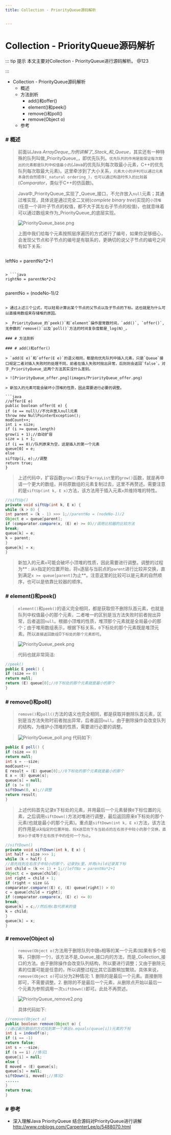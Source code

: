 ```yaml
---
title: Collection - PriorityQueue源码解析


---
```


# Collection - PriorityQueue源码解析

::: tip 提示
本文主要对Collection - PriorityQueue进行源码解析。 @123

:::


*   Collection - PriorityQueue源码解析
    *   概述
    *   方法剖析
        *   add()和offer()
        *   element()和peek()
        *   remove()和poll()
        *   remove(Object o)
    *   参考

### # 概述

> 前面以Java _ArrayDeque_为例讲解了_Stack_和_Queue_，其实还有一种特殊的队列叫做_PriorityQueue_，即优先队列。`优先队列的作用是能保证每次取出的元素都是队列中权值最小的`(Java的优先队列每次取最小元素，C++的优先队列每次取最大元素)。这里牵涉到了大小关系，`元素大小的评判可以通过元素本身的自然顺序(_natural ordering_)，也可以通过构造时传入的比较器`(_Comparator_，类似于C++的仿函数)。

> Java中_PriorityQueue_实现了_Queue_接口，不允许放入`null`元素；其通过堆实现，具体说是通过完全二叉树(_complete binary tree_)实现的`小顶堆`(任意一个非叶子节点的权值，都不大于其左右子节点的权值)，也就意味着可以通过数组来作为_PriorityQueue_的底层实现。

> ![PriorityQueue_base.png](images/PriorityQueue_base.png)

> 上图中我们给每个元素按照层序遍历的方式进行了编号，如果你足够细心，会发现父节点和子节点的编号是有联系的，更确切的说父子节点的编号之间有如下关系:

> ```java
leftNo = parentNo*2+1
```

> ```java
rightNo = parentNo*2+2
```

> ```java
parentNo = (nodeNo-1)/2
```

> 通过上述三个公式，可以轻易计算出某个节点的父节点以及子节点的下标。这也就是为什么可以直接用数组来存储堆的原因。

> _PriorityQueue_的`peek()`和`element`操作是常数时间，`add()`, `offer()`, 无参数的`remove()`以及`poll()`方法的时间复杂度都是_log(N)_。

### # 方法剖析

### # add()和offer()

> `add(E e)`和`offer(E e)`的语义相同，都是向优先队列中插入元素，只是`Queue`接口规定二者对插入失败时的处理不同，前者在插入失败时抛出异常，后则则会返回`false`。对于_PriorityQueue_这两个方法其实没什么差别。

> ![PriorityQueue_offer.png](images/PriorityQueue_offer.png)

> 新加入的元素可能会破坏小顶堆的性质，因此需要进行必要的调整。

```java
//offer(E e)
public boolean offer(E e) {
if (e == null)//不允许放入null元素
throw new NullPointerException();
modCount++;
int i = size;
if (i >= queue.length)
grow(i + 1);//自动扩容
size = i + 1;
if (i == 0)//队列原来为空，这是插入的第一个元素
queue[0] = e;
else
siftUp(i, e);//调整
return true;
}
```

> 上述代码中，扩容函数`grow()`类似于`ArrayList`里的`grow()`函数，就是再申请一个更大的数组，并将原数组的元素复制过去，这里不再赘述。需要注意的是`siftUp(int k, E x)`方法，该方法用于插入元素`x`并维持堆的特性。

```java
//siftUp()
private void siftUp(int k, E x) {
while (k > 0) {
int parent = (k - 1) >>> 1;//parentNo = (nodeNo-1)/2
Object e = queue[parent];
if (comparator.compare(x, (E) e) >= 0)//调用比较器的比较方法
break;
queue[k] = e;
k = parent;
}
queue[k] = x;
}
```

> 新加入的元素`x`可能会破坏小顶堆的性质，因此需要进行调整。调整的过程为** : 从`k`指定的位置开始，将`x`逐层与当前点的`parent`进行比较并交换，直到满足`x >= queue[parent]`为止**。注意这里的比较可以是元素的自然顺序，也可以是依靠比较器的顺序。

### # element()和peek()

> `element()`和`peek()`的语义完全相同，都是获取但不删除队首元素，也就是队列中权值最小的那个元素，二者唯一的区别是当方法失败时前者抛出异常，后者返回`null`。根据小顶堆的性质，堆顶那个元素就是全局最小的那个；由于堆用数组表示，根据下标关系，`0`下标处的那个元素既是堆顶元素。所以`直接返回数组`0`下标处的那个元素即可`。

> ![PriorityQueue_peek.png](images/PriorityQueue_peek.png)

> 代码也就非常简洁:

```java
//peek()
public E peek() {
if (size == 0)
return null;
return (E) queue[0];//0下标处的那个元素就是最小的那个
}
```

### # remove()和poll()

> `remove()`和`poll()`方法的语义也完全相同，都是获取并删除队首元素，区别是当方法失败时前者抛出异常，后者返回`null`。由于删除操作会改变队列的结构，为维护小顶堆的性质，需要进行必要的调整。

> ![PriorityQueue_poll.png](images/PriorityQueue_poll.png) 代码如下:

```java
public E poll() {
if (size == 0)
return null;
int s = --size;
modCount++;
E result = (E) queue[0];//0下标处的那个元素就是最小的那个
E x = (E) queue[s];
queue[s] = null;
if (s != 0)
siftDown(0, x);//调整
return result;
}
```

> 上述代码首先记录`0`下标处的元素，并用最后一个元素替换`0`下标位置的元素，之后调用`siftDown()`方法对堆进行调整，最后返回原来`0`下标处的那个元素(也就是最小的那个元素)。重点是`siftDown(int k, E x)`方法，该方法的作用是`从`k`指定的位置开始，将`x`逐层向下与当前点的左右孩子中较小的那个交换，直到`x`小于或等于左右孩子中的任何一个为止`。

```java
//siftDown()
private void siftDown(int k, E x) {
int half = size >>> 1;
while (k < half) {
//首先找到左右孩子中较小的那个，记录到c里，并用child记录其下标
int child = (k << 1) + 1;//leftNo = parentNo*2+1
Object c = queue[child];
int right = child + 1;
if (right < size &&
comparator.compare((E) c, (E) queue[right]) > 0)
c = queue[child = right];
if (comparator.compare(x, (E) c) <= 0)
break;
queue[k] = c;//然后用c取代原来的值
k = child;
}
queue[k] = x;
}
```

### # remove(Object o)

> `remove(Object o)`方法用于删除队列中跟`o`相等的某一个元素(如果有多个相等，只删除一个)，该方法不是_Queue_接口内的方法，而是_Collection_接口的方法。由于删除操作会改变队列结构，所以要进行调整；又由于删除元素的位置可能是任意的，所以调整过程比其它函数稍加繁琐。具体来说，`remove(Object o)`可以分为2种情况: 1. 删除的是最后一个元素。直接删除即可，不需要调整。2. 删除的不是最后一个元素，从删除点开始以最后一个元素为参照调用一次`siftDown()`即可。此处不再赘述。

> ![PriorityQueue_remove2.png](images/PriorityQueue_remove2.png)

> 具体代码如下:

```java
//remove(Object o)
public boolean remove(Object o) {
//通过遍历数组的方式找到第一个满足o.equals(queue[i])元素的下标
int i = indexOf(o);
if (i == -1)
return false;
int s = --size;
if (s == i) //情况1
queue[i] = null;
else {
E moved = (E) queue[s];
queue[s] = null;
siftDown(i, moved);//情况2
......
}
return true;
}
```

### # 参考

*   深入理解Java PriorityQueue 结合源码对PriorityQueue进行讲解 http://www.cnblogs.com/CarpenterLee/p/5488070.html
